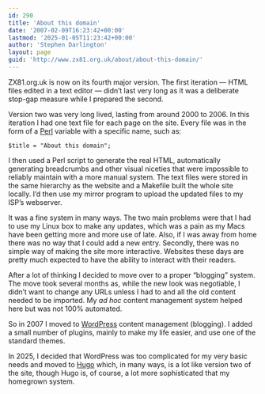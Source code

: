 ```yaml
---
id: 290
title: 'About this domain'
date: '2007-02-09T16:23:42+00:00'
lastmod: '2025-01-05T11:23:42+00:00'
author: 'Stephen Darlington'
layout: page
guid: 'http://www.zx81.org.uk/about/about-this-domain/'
---
```


ZX81.org.uk is now on its fourth major version. The first iteration — HTML files edited in a text editor — didn’t last very long as it was a deliberate stop-gap measure while I prepared the second.

Version two was very long lived, lasting from around 2000 to 2006. In this iteration I had one text file for each page on the site. Every file was in the form of a [Perl](http://www.perl.com/ "The Swiss army chainsaw of scripting languages") variable with a specific name, such as:

`$title = "About this domain";`

I then used a Perl script to generate the real HTML, automatically generating breadcrumbs and other visual niceties that were impossible to reliably maintain with a more manual system. The text files were stored in the same hierarchy as the website and a Makefile built the whole site locally. I’d then use my mirror program to upload the updated files to my ISP’s webserver.

It was a fine system in many ways. The two main problems were that I had to use my Linux box to make any updates, which was a pain as my Macs have been getting more and more use of late. Also, if I was away from home there was no way that I could add a new entry. Secondly, there was no simple way of making the site more interactive. Websites these days are pretty much expected to have the ability to interact with their readers.

After a lot of thinking I decided to move over to a proper “blogging” system. The move took several months as, while the new look was negotiable, I didn’t want to change any URLs unless I had to and all the old content needed to be imported. My *ad hoc* content management system helped here but was not 100% automated.

So in 2007 I moved to [WordPress](http://wordpress.org/ "Wordpress") content management (blogging). I added a small number of plugins, mainly to make my life easier, and use one of the standard themes.

In 2025, I decided that WordPress was too complicated for my very basic needs and moved to [Hugo](https://gohugo.io/) which, in many ways, is a lot like version two of the site, though Hugo is, of course, a lot more sophisticated that my homegrown system.

